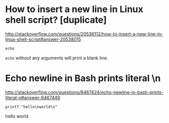 # How to insert a new line in Linux shell script? [duplicate]
http://stackoverflow.com/questions/20536112/how-to-insert-a-new-line-in-linux-shell-script#answer-20538015
```
echo
```

`echo` without any arguments will print a blank line.



# Echo newline in Bash prints literal \n
http://stackoverflow.com/questions/8467424/echo-newline-in-bash-prints-literal-n#answer-8467449
```
printf "hello\nworld\n"
```
hello
world
